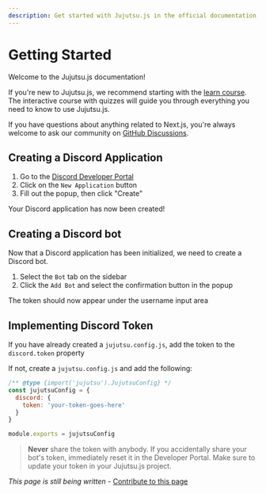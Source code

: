 ```yaml
---
description: Get started with Jujutsu.js in the official documentation, and learn more about all our features!
---
```


# Getting Started

Welcome to the Jujutsu.js documentation!

If you're new to Jujutsu.js, we recommend starting with the [learn course](/learn/basics/create-jujutsujs-app). The interactive course with quizzes will guide you through everything you need to know to use Jujutsu.js.

If you have questions about anything related to Next.js, you're always welcome to ask our community on [GitHub Discussions](https://github.com/vercel/next.js/discussions).

## Creating a Discord Application

1. Go to the [Discord Developer Portal](https://discord.com/developers/applications) 
2. Click on the `New Application` button
3. Fill out the popup, then click "Create"

Your Discord application has now been created!

## Creating a Discord bot

Now that a Discord application has been initialized, we need to create a Discord bot.

1. Select the `Bot` tab on the sidebar
2. Click the `Add Bot` and select the confirmation button in the popup

The token should now appear under the username input area

## Implementing Discord Token

If you have already created a `jujutsu.config.js`, add the token to the `discord.token` property

If not, create a `jujutsu.config.js` and add the following:

```js:jujutsu.config.js
/** @type {import('jujutsu').JujutsuConfig} */
const jujutsuConfig = {
  discord: {
    token: 'your-token-goes-here'
  }
}

module.exports = jujutsuConfig
```

> **Never** share the token with anybody. If you accidentally share your bot's token, immediately reset it in the Developer Portal. Make sure to update your token in your Jujutsu.js project.

_This page is still being written_ - [Contribute to this page](https://github.com/vajitsu/jujutsu.js/blob/canary/docs/getting-started.md)
